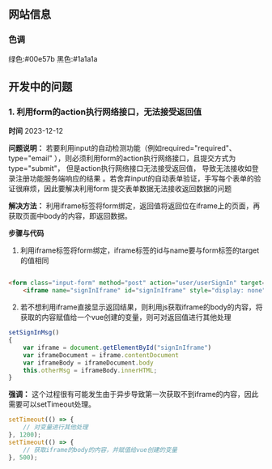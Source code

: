 ## 网站信息

### 色调

绿色:#00e57b
黑色:#1a1a1a

## 开发中的问题

### 1. 利用form的action执行网络接口，无法接受返回值

**时间**
2023-12-12

**问题说明：** 若要利用input的自动检测功能（例如required="required"、type="email"
），则必须利用form的action执行网络接口，且提交方式为type="submit"，
但是action执行网络接口无法接受返回值， 导致无法接收如登录注册功能服务端响应的结果
。若舍弃input的自动表单验证，手写每个表单的验证很麻烦，因此要解决利用form
提交表单数据无法接收返回数据的问题

**解决方法：** 利用iframe标签将form绑定，返回值将返回位在iframe上的页面，再获取页面中body的内容，即返回数据。

**步骤与代码**

1. 利用iframe标签将form绑定，iframe标签的id与name要与form标签的target的值相同

```html

<form class="input-form" method="post" action="user/userSignIn" target="signInIframe">
    <iframe name="signInIframe" id="signInIframe" style="display: none"></iframe>
```

2. 若不想利用iframe直接显示返回结果，则利用js获取iframe的body的内容，将获取的内容赋值给一个vue创建的变量，则可对返回值进行其他处理

```js
setSignInMsg()
{
    var iframe = document.getElementById("signInIframe")
    var iframeDocument = iframe.contentDocument
    var iframeBody = iframeDocument.body
    this.otherMsg = iframeBody.innerHTML;
}
```

**强调：** 这个过程很有可能发生由于异步导致第一次获取不到iframe的内容，因此需要可以setTimeout处理。

```js
setTimeout(() => {
    // 对变量进行其他处理
}, 1200);
setTimeout(() => {
    // 获取iframe的body的内容，并赋值给vue创建的变量
}, 500);
```


